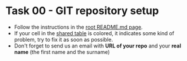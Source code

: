 # Task 00 - GIT repository setup
* Follow the instructions in the [root README.md page](../README.md).
* If your cell in the [shared table](https://docs.google.com/spreadsheets/d/17XuX5tgvh_E0u17Y4BXtQK-qVt1qnr9zAXVHGkYrNWs/edit?usp=sharing)
is colored, it indicates some kind of problem, try to fix it as soon as possible.
* Don't forget to send us an email with **URL of your repo** and your **real name** (the first name and the surname)